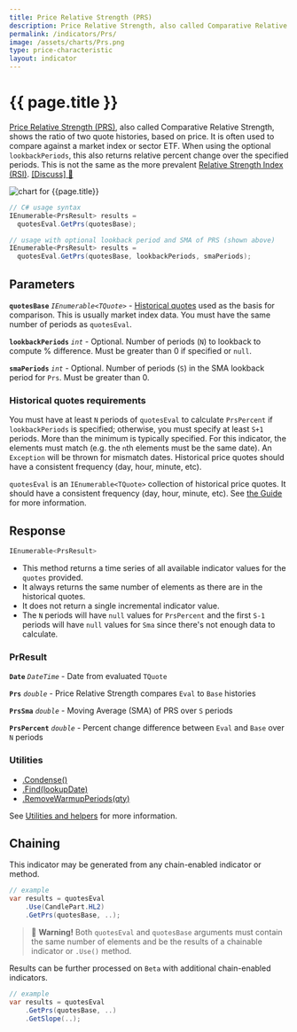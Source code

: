 ```yaml
---
title: Price Relative Strength (PRS)
description: Price Relative Strength, also called Comparative Relative Strength, shows the ratio of two quote histories, based on price.  It is often used to compare against a market index or sector ETF.  When using the optional lookback window, this also returns relative percent change over the specified periods.  This is not the same as the more prevalent Relative Strength Index (RSI).
permalink: /indicators/Prs/
image: /assets/charts/Prs.png
type: price-characteristic
layout: indicator
---
```


# {{ page.title }}

[Price Relative Strength (PRS)](https://en.wikipedia.org/wiki/Relative_strength), also called Comparative Relative Strength, shows the ratio of two quote histories, based on price.  It is often used to compare against a market index or sector ETF.  When using the optional `lookbackPeriods`, this also returns relative percent change over the specified periods.  This is not the same as the more prevalent <a href="/indicators/Rsi" rel="nofollow">Relative Strength Index (RSI)</a>.
[[Discuss] &#128172;](https://github.com/DaveSkender/Stock.Indicators/discussions/243 "Community discussion about this indicator")

![chart for {{page.title}}]({{page.image}})

```csharp
// C# usage syntax
IEnumerable<PrsResult> results =
  quotesEval.GetPrs(quotesBase);

// usage with optional lookback period and SMA of PRS (shown above)
IEnumerable<PrsResult> results =
  quotesEval.GetPrs(quotesBase, lookbackPeriods, smaPeriods);
```

## Parameters

**`quotesBase`** _`IEnumerable<TQuote>`_ - [Historical quotes](pages/guide.md#historical-quotes) used as the basis for comparison.  This is usually market index data.  You must have the same number of periods as `quotesEval`.

**`lookbackPeriods`** _`int`_ - Optional.  Number of periods (`N`) to lookback to compute % difference.  Must be greater than 0 if specified or `null`.

**`smaPeriods`** _`int`_ - Optional.  Number of periods (`S`) in the SMA lookback period for `Prs`.  Must be greater than 0.

### Historical quotes requirements

You must have at least `N` periods of `quotesEval` to calculate `PrsPercent` if `lookbackPeriods` is specified; otherwise, you must specify at least `S+1` periods.  More than the minimum is typically specified.  For this indicator, the elements must match (e.g. the `n`th elements must be the same date).  An `Exception` will be thrown for mismatch dates.  Historical price quotes should have a consistent frequency (day, hour, minute, etc).

`quotesEval` is an `IEnumerable<TQuote>` collection of historical price quotes.  It should have a consistent frequency (day, hour, minute, etc).  See [the Guide](pages/guide.md#historical-quotes) for more information.

## Response

```csharp
IEnumerable<PrsResult>
```

- This method returns a time series of all available indicator values for the `quotes` provided.
- It always returns the same number of elements as there are in the historical quotes.
- It does not return a single incremental indicator value.
- The `N` periods will have `null` values for `PrsPercent` and the first `S-1` periods will have `null` values for `Sma` since there's not enough data to calculate.

### PrResult

**`Date`** _`DateTime`_ - Date from evaluated `TQuote`

**`Prs`** _`double`_ - Price Relative Strength compares `Eval` to `Base` histories

**`PrsSma`** _`double`_ - Moving Average (SMA) of PRS over `S` periods

**`PrsPercent`** _`double`_ - Percent change difference between `Eval` and `Base` over `N` periods

### Utilities

- [.Condense()](pages/utilities.md#condense)
- [.Find(lookupDate)](pages/utilities.md#find-indicator-result-by-date)
- [.RemoveWarmupPeriods(qty)](pages/utilities.md#remove-warmup-periods)

See [Utilities and helpers](pages/utilities.md#utilities-for-indicator-results) for more information.

## Chaining

This indicator may be generated from any chain-enabled indicator or method.

```csharp
// example
var results = quotesEval
    .Use(CandlePart.HL2)
    .GetPrs(quotesBase, ..);
```

> &#128681; **Warning!** Both `quotesEval` and `quotesBase` arguments must contain the same number of elements and be the results of a chainable indicator or `.Use()` method.

Results can be further processed on `Beta` with additional chain-enabled indicators.

```csharp
// example
var results = quotesEval
    .GetPrs(quotesBase, ..)
    .GetSlope(..);
```
